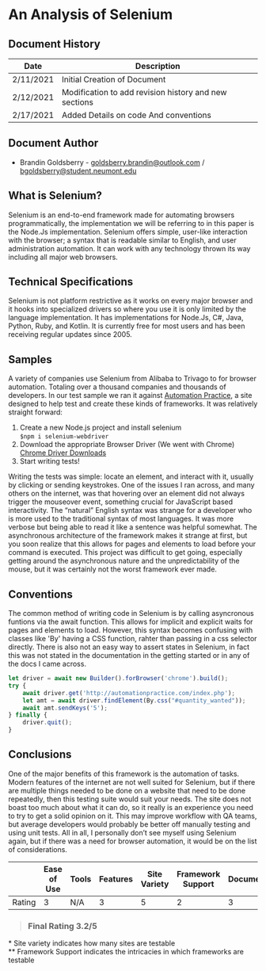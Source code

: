 
# An Analysis of Selenium

## Document History

| Date | Description |
| ------------- | -------------- |
| 2/11/2021 | Initial Creation of Document |
| 2/12/2021 | Modification to add revision history and new sections |
| 2/17/2021 | Added Details on code And conventions |

## Document Author

* Brandin Goldsberry - goldsberry.brandin@outlook.com / bgoldsberry@student.neumont.edu

## What is Selenium?

Selenium is an end-to-end framework made for automating browsers programmatically, the implementation we will be referring to in this paper is the Node.Js implementation. Selenium offers simple, user-like interaction with the browser; a syntax that is readable similar to English, and user administration automation. It can work with any technology thrown its way including all major web browsers.

## Technical Specifications

Selenium is not platform restrictive as it works on every major browser and it hooks into specialized drivers so where you use it is only limited by the language implementation. It has implementations for Node.Js, C#, Java, Python, Ruby, and Kotlin. It is currently free for most users and has been receiving regular updates since 2005.

## Samples

A variety of companies use Selenium from Alibaba to Trivago to for browser automation. Totaling over a thousand companies and thousands of developers. In our test sample we ran it against [Automation Practice](Automationpractice.com), a site designed to help test and create these kinds of frameworks. It was relatively straight forward:

1. Create a new Node.js project and install selenium  
`$npm i selenium-webdriver`
2. Download the appropriate Browser Driver (We went with Chrome)  
[Chrome Driver Downloads](https://chromedriver.storage.googleapis.com/index.html)
3. Start writing tests!
  
Writing the tests was simple: locate an element, and interact with it, usually by clicking or sending keystrokes. One of the issues I ran across, and many others on the internet, was that hovering over an element did not always trigger the mouseover event, something crucial for JavaScript based interactivity. The “natural” English syntax was strange for a developer who is more used to the traditional syntax of most languages. It was more verbose but being able to read it like a sentence was helpful somewhat. The asynchronous architecture of the framework makes it strange at first, but you soon realize that this allows for pages and elements to load before your command is executed. This project was difficult to get going, especially getting around the asynchronous nature and the unpredictability of the mouse, but it was certainly not the worst framework ever made.

## __Conventions__

The common method of writing code in Selenium is by calling asyncronous funtions via the await function. This allows for implicit and explicit waits for pages and elements to load. However, this syntax becomes confusing with classes like 'By' having a CSS function, rahter than passing in a css selector directly. There is also not an easy way to assert states in Selenium, in fact this was not stated in the documentation in the getting started or in any of the docs I came across.

```JavaScript
let driver = await new Builder().forBrowser('chrome').build();
try {
    await driver.get('http://automationpractice.com/index.php');
    let amt = await driver.findElement(By.css("#quantity_wanted"));
    await amt.sendKeys('5');
} finally {
    driver.quit();
}
```

## Conclusions

One of the major benefits of this framework is the automation of tasks. Modern features of the internet are not well suited for Selenium, but if there are multiple things needed to be done on a website that need to be done repeatedly, then this testing suite would suit your needs. The site does not boast too much about what it can do, so it really is an experience you need to try to get a solid opinion on it. This may improve workflow with QA teams, but average developers would probably be better off manually testing and using unit tests. All in all, I personally don’t see myself using Selenium again, but if there was a need for browser automation, it would be on the list of considerations.

|  | Ease of Use | Tools | Features | Site Variety | Framework Support | Documentation |
| - | - | - | - | - | - | - |
| Rating | 3 | N/A | 3 | 5 | 2 | 3 |

> ### **Final Rating** 3.2/5

\* Site variety indicates how many sites are testable  
\*\* Framework Support indicates the intricacies in which frameworks are testable
